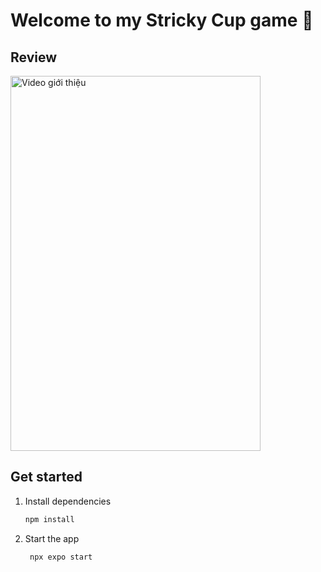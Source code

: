 # Welcome to my Stricky Cup game  👋
## Review

<img src="https://github.com/user-attachments/assets/e0cc2069-9306-41d0-946a-f76c52677a9c" alt="Video giới thiệu" width="400" height="600"/>

## Get started

1. Install dependencies

   ```bash
   npm install
   ```

2. Start the app

   ```bash
    npx expo start
   ```


